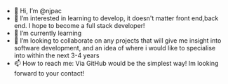- 👋 Hi, I’m @njpac
- 👀 I’m interested in learning to develop, it doesn't matter front end,back end. I hope to become a full stack developer!
- 🌱 I’m currently learning 
- 💞️ I’m looking to collaborate on any projects that will give me insight into software development, and an idea of where i would like to specialise into within the next 3-4 years
- 📫 How to reach me: Via GitHub would be the simplest way! Im looking forward to your contact!

<!---
njpac/njpac is a ✨ special ✨ repository because its `README.md` (this file) appears on your GitHub profile.
You can click the Preview link to take a look at your changes.
--->
